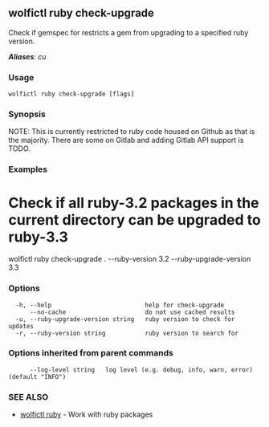 ## wolfictl ruby check-upgrade

Check if gemspec for restricts a gem from upgrading to a specified ruby version.

***Aliases**: cu*

### Usage

```
wolfictl ruby check-upgrade [flags]
```

### Synopsis


NOTE: This is currently restricted to ruby code housed on Github as that is the
      majority. There are some on Gitlab and adding Gitlab API support is TODO.


### Examples


# Check if all ruby-3.2 packages in the current directory can be upgraded to ruby-3.3
wolfictl ruby check-upgrade . --ruby-version 3.2 --ruby-upgrade-version 3.3


### Options

```
  -h, --help                          help for check-upgrade
      --no-cache                      do not use cached results
  -u, --ruby-upgrade-version string   ruby version to check for updates
  -r, --ruby-version string           ruby version to search for
```

### Options inherited from parent commands

```
      --log-level string   log level (e.g. debug, info, warn, error) (default "INFO")
```

### SEE ALSO

* [wolfictl ruby](wolfictl_ruby.md)	 - Work with ruby packages

